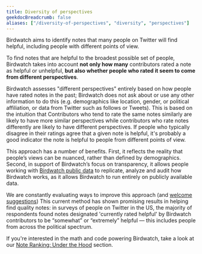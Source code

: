 ```yaml
---
title: Diversity of perspectives
geekdocBreadcrumb: false
aliases: ["/diversity-of-perspectives", "diversity", "perspectives"]
---
```


Birdwatch aims to identify notes that many people on Twitter will find helpful, including people with different points of view.

To find notes that are helpful to the broadest possible set of people, Birdwatch takes into account **not only how many** contributors rated a note as helpful or unhelpful, **but also whether people who rated it seem to come from different perspectives**.

Birdwatch assesses "different perspectives" entirely based on how people have rated notes in the past; Birdwatch does not ask about or use any other information to do this (e.g. demographics like location, gender, or political affiliation, or data from Twitter such as follows or Tweets). This is based on the intuition that Contributors who tend to rate the same notes similarly are likely to have more similar perspectives while contributors who rate notes differently are likely to have different perspectives. If people who typically disagree in their ratings agree that a given note is helpful, it's probably a good indicator the note is helpful to people from different points of view.

This approach has a number of benefits. First, it reflects the reality that people’s views can be nuanced, rather than defined by demographics. Second, in support of Birdwatch’s focus on transparency, it allows people working with [Birdwatch public data](../data) to replicate, analyze and audit how Birdwatch works, as it allows Birdwatch to run entirely on publicly available data.

We are constantly evaluating ways to improve this approach (and [welcome suggestions](../feedback)) This current method has shown promising results in helping find quality notes: in surveys of people on Twitter in the US, the majority of respondents found notes designated 'currently rated helpful' by Birdwatch contributors to be “somewhat” or “extremely” helpful — this includes people from across the political spectrum.

If you're interested in the math and code powering Birdwatch, take a look at our [Note Ranking: Under the Hood](../note-ranking/) section.

